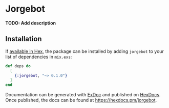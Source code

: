 # Jorgebot

**TODO: Add description**

## Installation

If [available in Hex](https://hex.pm/docs/publish), the package can be installed
by adding `jorgebot` to your list of dependencies in `mix.exs`:

```elixir
def deps do
  [
    {:jorgebot, "~> 0.1.0"}
  ]
end
```

Documentation can be generated with [ExDoc](https://github.com/elixir-lang/ex_doc)
and published on [HexDocs](https://hexdocs.pm). Once published, the docs can
be found at <https://hexdocs.pm/jorgebot>.

